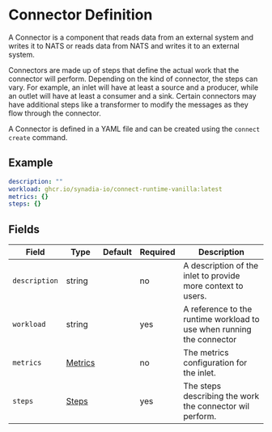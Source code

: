 # Connector Definition

A Connector is a component that reads data from an external system and writes it to NATS or reads data from NATS and 
writes it to an external system.

Connectors are made up of steps that define the actual work that the connector will perform. Depending on the kind of
connector, the steps can vary. For example, an inlet will have at least a source and a producer, while an outlet will have
at least a consumer and a sink. Certain connectors may have additional steps like a transformer to modify the messages as
they flow through the connector.

A Connector is defined in a YAML file and can be created using the `connect create` command.

## Example
```yaml
description: ""
workload: ghcr.io/synadia-io/connect-runtime-vanilla:latest
metrics: {}
steps: {}
```

## Fields
| Field         | Type                    | Default | Required | Description                                                           |
|---------------|-------------------------|---------|----------|-----------------------------------------------------------------------|
| `description` | string                  |         | no       | A description of the inlet to provide more context to users.          |
| `workload`    | string                  |         | yes      | A reference to the runtime workload to use when running the connector |
| `metrics`     | [Metrics](./metrics.md) |         | no       | The metrics configuration for the inlet.                              |
| `steps`       | [Steps](./steps.md)     |         | yes      | The steps describing the work the connector wil perform.              |
